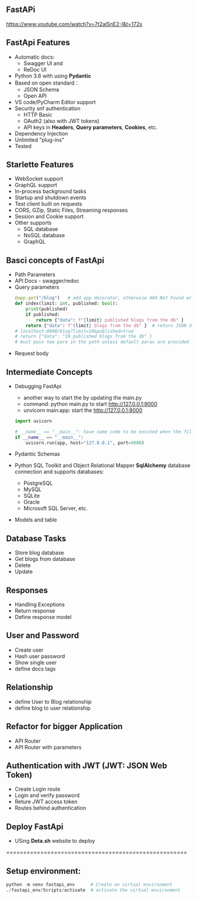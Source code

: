 ## FastAPi

https://www.youtube.com/watch?v=7t2alSnE2-I&t=172s

## FastApi Features
* Automatic docs: 
    * Swagger UI and 
    * ReDoc UI
* Python 3.6 with using **Pydantic**
* Based on open standard：
    * JSON Schema
    * Open API
* VS code/PyCharm Editor support
* Security snf authentication
    * HTTP Basic
    * OAuth2 (also with JWT tokens)
    * API keys in **Headers**, **Query parameters**, **Cookies**, etc.
* Dependency Injection
* Unlimited "plug-ins"
* Tested


## Starlette Features
* WebSocket support
* GraphQL support
* In-process background tasks
* Startup and shutdown events
* Test client built on requests
* CORS, GZip, Static Files, Streaming responses
* Session and Cookie support
* Other supports
    * SQL database
    * NoSQL database
    * GraphQL

## Basci concepts of FastApi
* Path Parameters
* API Docs - swagger/redoc
* Query parameters
    ```python
    @app.get("/blog")   # add app decorator, otherwise 404 Not Found error
    def index(limit: int, published: bool):  
        print(published)
        if published:
            return {"data": f"{limit} published blogs from the db" }
        return {"data": f"{limit} blogs from the db" }  # return JSON data
    # localhost:8000/blog?limit=10&published=true
    # return {"data": "10 published blogs from the db" }
    # must pass two para in the path unless default paras are provided in index()
    ```
* Request body

## Intermediate Concepts
* Debugging FastApi
    * another way to start the  by updating the main.py
    * command: python main.py to start http://127.0.0.1:9000
    * unvicorn main:app: start the http://127.0.0.1:8000

    ```python
    import uvicorn

    # __name__ == "__main__": have some code to be excuted when the file is called
    if __name__ == "__main__":
        uvicorn.run(app, host="127.0.0.1", port=9000)
    ```

* Pydantic Schemas
* Python SQL Toolkit and Object Relational Mapper **SqlAIchemy** database connection and supports databases:
    * PostgreSQL
    * MySQL
    * SQLite
    * Oracle
    * Microsoft SQL Server, etc.
* Models and table

## Database Tasks
* Store blog database
* Get blogs from database
* Delete
* Update

## Responses
* Handling Exceptions
* Return response
* Define response model

## User and Password
* Create user
* Hash user password
* Show single user
* define docs tags

## Relationship
* define User to Blog relationship
* define blog to user relationship

## Refactor for bigger Application
* API Router
* API Router with parameters

## Authentication with JWT (JWT: JSON Web Token)
* Create Login route
* Login and verify password
* Reture JWT access token
* Routes behind authentication

## Deploy FastApi
* USing **Deta.sh** website to deploy

=====================================================
## Setup environment:
```python
python -m venv fastapi_env      # Create an virtual environment
./fastapi_env/Scripts/activate  # activate the virtual environment
```